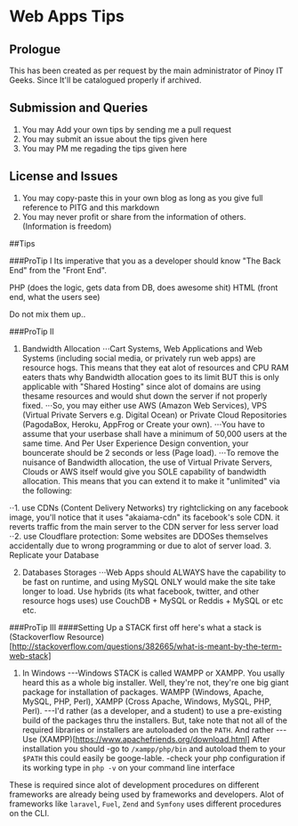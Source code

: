 # Web Apps Tips
## Prologue
This has been created as per request by the main administrator of Pinoy IT Geeks. Since It'll be catalogued properly if archived.

## Submission and Queries
1. You may Add your own tips by sending me a pull request
2. You may submit an issue about the tips given here
3. You may PM me regading the tips given here

## License and Issues
1. You may copy-paste this in your own blog as long as you give full reference to PITG and this markdown
2. You may never profit or share from the information of others. (Information is freedom)

##Tips

###ProTip I
Its imperative that you as a developer should know "The Back End" from the "Front End".

PHP (does the logic, gets data from DB, does awesome shit)
HTML (front end, what the users see)

Do not mix them up..

###ProTip II
1. Bandwidth Allocation
⋅⋅⋅Cart Systems, Web Applications and Web Systems (including social media, or privately run web apps) are resource hogs. This means that they eat alot of resources and CPU RAM eaters thats why Bandwidth allocation goes to its limit BUT this is only applicable with "Shared Hosting" since alot of domains are using thesame resources and would shut down the server if not properly fixed. 
⋅⋅⋅So, you may either use AWS (Amazon Web Services), VPS (Virtual Private Servers e.g. Digital Ocean) or Private Cloud Repositories (PagodaBox, Heroku, AppFrog or Create your own).
⋅⋅⋅You have to assume that your userbase shall have a minimum of 50,000 users at the same time. And Per User Experience Design convention, your bouncerate should be 2 seconds or less (Page load).
⋅⋅⋅To remove the nuisance of Bandwidth allocation, the use of Virtual Private Servers, Clouds or AWS itself would give you SOLE capability of bandwidth allocation. This means that you can extend it to make it "unlimited" via the following:

⋅⋅1. use CDNs (Content Delivery Networks) try rightclicking on any facebook image, you'll notice that it uses "akaiama-cdn" its facebook's sole CDN. it reverts traffic from the main server to the CDN server for less server load
⋅⋅2. use Cloudflare protection: Some websites are DDOSes themselves accidentally due to wrong programming or due to alot of server load.
3. Replicate your Database


2. Databases Storages
⋅⋅⋅Web Apps should ALWAYS have the capability to be fast on runtime, and using MySQL ONLY would make the site take longer to load. Use hybrids (its what facebook, twitter, and other resource hogs uses)
use CouchDB + MySQL or Reddis + MySQL or etc etc.


###ProTip III
####Setting Up a STACK
first off here's what a stack is (Stackoverflow Resource)[http://stackoverflow.com/questions/382665/what-is-meant-by-the-term-web-stack]

1. In Windows
---Windows STACK is called WAMPP or XAMPP. You usally heard this as a whole big installer. Well, they're not, they're one big giant package for installation of packages. WAMPP (Windows, Apache, MySQL, PHP, Perl), XAMPP (Cross Apache, Windows, MySQL, PHP, Perl). 
---I'd rather (as a developer, and a student) to use a pre-existing build of the packages thru the installers. But, take note that not all of the required libraries or installers are autoloaded on the `PATH`. And rather
---Use (XAMPP)[https://www.apachefriends.org/download.html]
After installation you should
-go to `/xampp/php/bin` and autoload them to your `$PATH` this could easily be googe-lable.
-check your php configuration if its working type in `php -v` on your command line interface
  

These is required since alot of development procedures on different frameworks are already being used by frameworks and developers. Alot of frameworks like `laravel`, `Fuel`, `Zend` and `Symfony` uses different procedures on the CLI.

